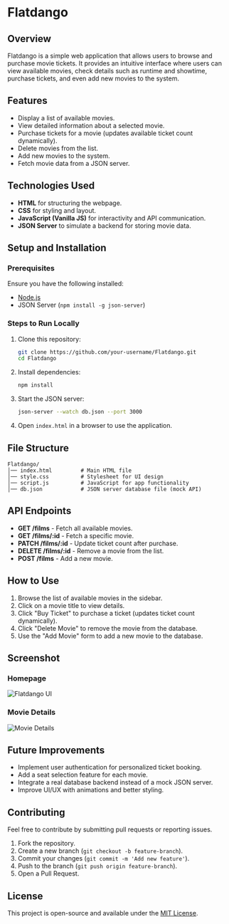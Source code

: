 # Flatdango

## Overview
Flatdango is a simple web application that allows users to browse and purchase movie tickets. It provides an intuitive interface where users can view available movies, check details such as runtime and showtime, purchase tickets, and even add new movies to the system.

## Features
- Display a list of available movies.
- View detailed information about a selected movie.
- Purchase tickets for a movie (updates available ticket count dynamically).
- Delete movies from the list.
- Add new movies to the system.
- Fetch movie data from a JSON server.

## Technologies Used
- **HTML** for structuring the webpage.
- **CSS** for styling and layout.
- **JavaScript (Vanilla JS)** for interactivity and API communication.
- **JSON Server** to simulate a backend for storing movie data.

## Setup and Installation
### Prerequisites
Ensure you have the following installed:
- [Node.js](https://nodejs.org/)
- JSON Server (`npm install -g json-server`)

### Steps to Run Locally
1. Clone this repository:
   ```sh
   git clone https://github.com/your-username/Flatdango.git
   cd Flatdango
   ```
2. Install dependencies:
   ```sh
   npm install
   ```
3. Start the JSON server:
   ```sh
   json-server --watch db.json --port 3000
   ```
4. Open `index.html` in a browser to use the application.

## File Structure
```
Flatdango/
│── index.html         # Main HTML file
│── style.css          # Stylesheet for UI design
│── script.js          # JavaScript for app functionality
│── db.json            # JSON server database file (mock API)
```

## API Endpoints
- **GET /films** - Fetch all available movies.
- **GET /films/:id** - Fetch a specific movie.
- **PATCH /films/:id** - Update ticket count after purchase.
- **DELETE /films/:id** - Remove a movie from the list.
- **POST /films** - Add a new movie.

## How to Use
1. Browse the list of available movies in the sidebar.
2. Click on a movie title to view details.
3. Click "Buy Ticket" to purchase a ticket (updates ticket count dynamically).
4. Click "Delete Movie" to remove the movie from the database.
5. Use the "Add Movie" form to add a new movie to the database.

## Screenshot


### Homepage


![Flatdango UI](https://via.placeholder.com/800x400?text=Flatdango+Homepage)

### Movie Details
![Movie Details](https://via.placeholder.com/800x400?text=Movie+Details)

## Future Improvements
- Implement user authentication for personalized ticket booking.
- Add a seat selection feature for each movie.
- Integrate a real database backend instead of a mock JSON server.
- Improve UI/UX with animations and better styling.

## Contributing
Feel free to contribute by submitting pull requests or reporting issues.
1. Fork the repository.
2. Create a new branch (`git checkout -b feature-branch`).
3. Commit your changes (`git commit -m 'Add new feature'`).
4. Push to the branch (`git push origin feature-branch`).
5. Open a Pull Request.

## License
This project is open-source and available under the [MIT License](LICENSE).

